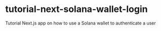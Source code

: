 # tutorial-next-solana-wallet-login
Tutorial Next.js app on how to use a Solana wallet to authenticate a user
